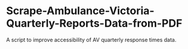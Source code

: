 # Scrape-Ambulance-Victoria-Quarterly-Reports-Data-from-PDF
A script to improve accessibility of AV quarterly response times data.
